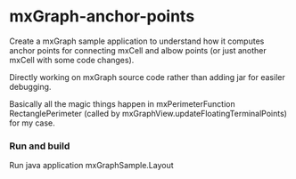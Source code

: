 # mxGraph-anchor-points
Create a mxGraph sample application to understand how it computes anchor points for connecting mxCell and albow points (or just another mxCell with some code changes).

Directly working on mxGraph source code rather than adding jar for easiler debugging.

Basically all the magic things happen in mxPerimeterFunction RectanglePerimeter (called by mxGraphView.updateFloatingTerminalPoints) for my case.

### Run and build
Run java application mxGraphSample.Layout
